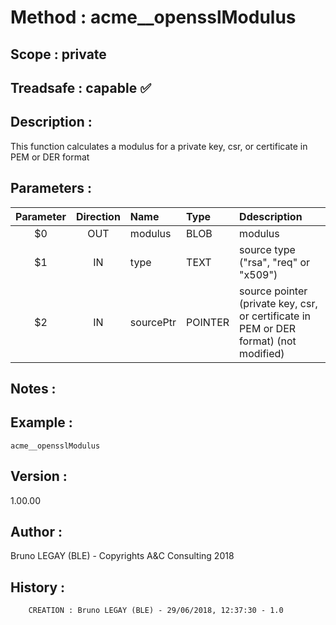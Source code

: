 ﻿# **Method :** acme__opensslModulus## **Scope :** private## **Treadsafe :** capable ✅ ## **Description :** This function calculates a modulus for a private key, csr, or certificate in PEM or DER format## **Parameters :** | Parameter | Direction | Name | Type | Ddescription | |:----:|:----:|:----|:----|:----| | $0 | OUT | modulus | BLOB | modulus | | $1 | IN | type | TEXT | source type ("rsa", "req" or "x509") | | $2 | IN | sourcePtr | POINTER | source pointer (private key, csr, or certificate in PEM or DER format) (not modified) | ## **Notes :** ## **Example :** ```acme__opensslModulus```## **Version :** 1.00.00## **Author :** Bruno LEGAY (BLE) - Copyrights A&C Consulting 2018## **History :**          CREATION : Bruno LEGAY (BLE) - 29/06/2018, 12:37:30 - 1.0